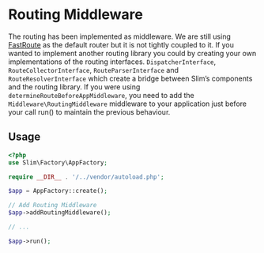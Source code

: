 # Routing Middleware



The routing has been implemented as middleware. We are still using [FastRoute](https://github.com/nikic/FastRoute) as the default router but it is not tightly coupled to it. If you wanted to implement another routing library you could by creating your own implementations of the routing interfaces. `DispatcherInterface`, `RouteCollectorInterface`, `RouteParserInterface` and `RouteResolverInterface` which create a bridge between Slim’s components and the routing library. If you were using `determineRouteBeforeAppMiddleware`, you need to add the `Middleware\RoutingMiddleware` middleware to your application just before your call run() to maintain the previous behaviour.

## Usage



```php
<?php
use Slim\Factory\AppFactory;

require __DIR__ . '/../vendor/autoload.php';

$app = AppFactory::create();

// Add Routing Middleware
$app->addRoutingMiddleware();

// ...

$app->run();
```